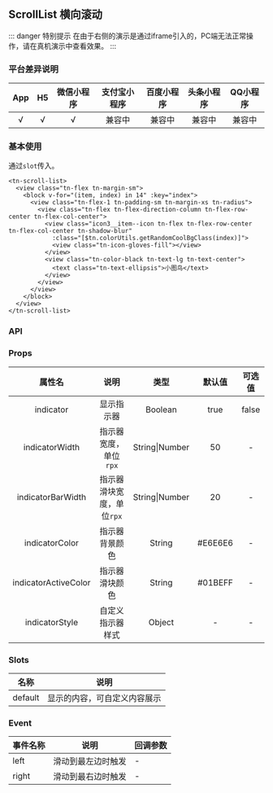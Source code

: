 ## ScrollList 横向滚动 <to-api/>

<demo-model url="/componentsPage/scroll-list/scroll-list"></demo-model>
::: danger 特别提示
在由于右侧的演示是通过iframe引入的，PC端无法正常操作，请在真机演示中查看效果。
:::


### 平台差异说明

|  App   |  H5  | 微信小程序 | 支付宝小程序 | 百度小程序 | 头条小程序 | QQ小程序 |
| :----: | :--: | :--------: | :----------: | :--------: | :--------: | :------: |
| √ |  √   |     √      |    兼容中    |   兼容中   |   兼容中   |  兼容中  |



### 基本使用

通过`slot`传入。

```vue
<tn-scroll-list>
  <view class="tn-flex tn-margin-sm">
    <block v-for="(item, index) in 14" :key="index">
      <view class="tn-flex-1 tn-padding-sm tn-margin-xs tn-radius">
        <view class="tn-flex tn-flex-direction-column tn-flex-row-center tn-flex-col-center">
          <view class="icon3__item--icon tn-flex tn-flex-row-center tn-flex-col-center tn-shadow-blur"
            :class="[$tn.colorUtils.getRandomCoolBgClass(index)]">
            <view class="tn-icon-gloves-fill"></view>
          </view>
          <view class="tn-color-black tn-text-lg tn-text-center">
            <text class="tn-text-ellipsis">小图鸟</text>
          </view>
        </view>
      </view>
    </block>
  </view>
</tn-scroll-list>
```



### API

### Props

|        属性名        |           说明            |      类型      | 默认值  | 可选值 |
| :------------------: | :-----------------------: | :------------: | :-----: | :----: |
|      indicator       |        显示指示器         |    Boolean     |  true   | false  |
|    indicatorWidth    |   指示器宽度，单位`rpx`   | String\|Number |   50    |   -    |
|  indicatorBarWidth   | 指示器滑块宽度，单位`rpx` | String\|Number |   20    |   -    |
|    indicatorColor    |      指示器背景颜色       |     String     | #E6E6E6 |   -    |
| indicatorActiveColor |      指示器滑块颜色       |     String     | #01BEFF |   -    |
|    indicatorStyle    |     自定义指示器样式      |     Object     |    -    |   -    |



### Slots

|  名称   |             说明             |
| :-----: | :--------------------------: |
| default | 显示的内容，可自定义内容展示 |



### Event

| 事件名称 | 说明               | 回调参数 |
| -------- | ------------------ | -------- |
| left     | 滑动到最左边时触发 | -        |
| right    | 滑动到最右边时触发 | -        |

